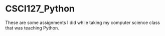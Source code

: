 # CSCI127_Python
These are some assignments I did while taking my computer science class that was teaching Python.
